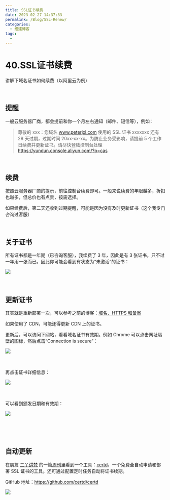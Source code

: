 ```yaml
---
title: SSL证书续费
date: 2023-02-27 14:37:33
permalink: /Blog/SSL-Renew/
categories:
  - 搭建博客
tags:
  - 
---
```


# 40.SSL证书续费

讲解下域名证书如何续费（以阿里云为例）

‍<!-- more -->

## 提醒

一般云服务器厂商，都会提前和你一个月左右通知（邮件、短信等），例如：

> 尊敬的 xxx：您域名 www.peterjxl.com 使用的 SSL 证书 xxxxxxx  还有 28 天过期，过期时间 20xx-xx-xx。为防止业务受影响，请提前 5 个工作日续费并更新证书。请尽快登陆控制台处理 https://yundun.console.aliyun.com/?p=cas

‍

## 续费

按照云服务器厂商的提示，前往控制台续费即可。一般来说续费的年限越多，折扣也越多，但总价也有点贵，按需选择。

如果续费后，第二天还收到过期提醒，可能是因为没有及时更新证书（这个我专门咨询过客服）

‍

## 关于证书

所有证书都是一年期（已咨询客服），我续费了 3 年，因此是有 3 张证书，只不过一年用一张而已。因此你可能会看到有状态为“未激活”的证书：

​![](https://image.peterjxl.com/blog/image-20230628163022-kmsn3d2.png)​

‍

## 更新证书

其实就是重新部署一次，可以参考之前的博客：[域名、HTTPS 和备案](/Blog/HTTPS/#https)

如果使用了 CDN，可能还得更新 CDN 上的证书。

更新后，可以访问下网站，看看域名证书有效期。例如 Chrome 可以点击网址隔壁的图标，然后点击“Connection is secure”：

​![](https://image.peterjxl.com/blog/image-20240106221855-c0ioo2o.png)​

‍

再点击证书详细信息：

​![](https://image.peterjxl.com/blog/image-20240106221909-now9qib.png)​

‍

可以看到颁发日期和有效期：

​​![](https://image.peterjxl.com/blog/image-20240106222005-pot1o4d.png)​​

‍

‍

## 自动更新

在朋友 [二丫讲梵](https://wiki.eryajf.net/) 的一篇[周刊](https://wiki.eryajf.net/pages/282b7d/)里看到一个工具：[certd](https://github.com/certd/certd)，一个免费全自动申请和部署 SSL 证书的工具。还可通过配置定时任务自动将证书续期。

GitHub 地址：https://github.com/certd/certd

​![](https://image.peterjxl.com/blog/image-20240607165623-j5qnmzn.png)​

‍

‍
